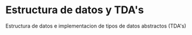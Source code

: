 # Estructura de datos y TDA's
Estructura de datos e implementacion de tipos de datos abstractos (TDA's)
